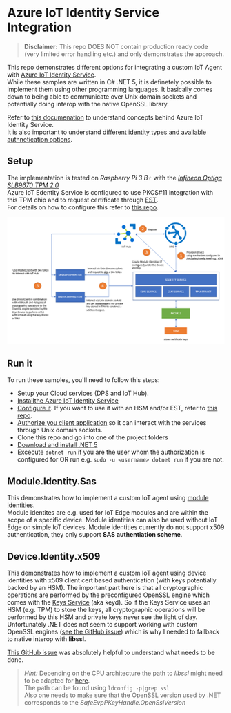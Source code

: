 # Azure IoT Identity Service Integration

> **Disclaimer:** This repo DOES NOT contain production ready code (very limited error handling etc.) and only demonstrates the approach.

This repo demonstrates different options for integrating a custom IoT Agent with [Azure IoT Identity Service](https://azure.github.io/iot-identity-service/).  
While these samples are written in C# .NET 5, it is definetely possible to implement them using other programming languages. It basically comes down to being able to communicate over Unix domain sockets and potentially doing interop with the native OpenSSL library.  

Refer to [this documenation](https://azure.github.io/iot-identity-service/develop-an-agent.html) to understand concepts behind Azure IoT Identity Service.  
It is also important to understand [different identity types and available authnetication options](https://azure.github.io/iot-identity-service/develop-an-agent.html#connecting-your-agent-to-iot-hub).

## Setup
The implementation is tested on *Raspberry Pi 3 B+* with the [*Infineon Optiga SLB9670 TPM 2.0*](https://www.infineon.com/cms/en/product/security-smart-card-solutions/optiga-embedded-security-solutions/optiga-tpm/slb-9670vq2.0/)  
Azure IoT Edentity Service is configured to use PKCS#11 integration with this TPM chip and to request certificate through [EST](https://datatracker.ietf.org/doc/html/rfc7030).  
For details on how to configure this refer to [this repo](https://github.com/arlotito/iot-edge-1.2-tpm/blob/main/step-by-step.md).  

![The Big Picture](./images/big-picture.PNG)

## Run it
To run these samples, you'll need to follow this steps:
- Setup your Cloud services (DPS and IoT Hub).
- [Installthe Azure IoT Identity Service](https://azure.github.io/iot-identity-service/installation.html)
- [Configure it](https://azure.github.io/iot-identity-service/installation.html). If you want to use it with an HSM and/or EST, refer to [this repo](https://github.com/arlotito/iot-edge-1.2-tpm/blob/main/step-by-step.md).
- [Authorize you client application](https://azure.github.io/iot-identity-service/develop-an-agent.html#client-authorization) so it can interact with the services through Unix domain sockets.
- Clone this repo and go into one of the project folders
- [Download and install .NET 5](https://dotnet.microsoft.com/download)
- Excecute ```dotnet run``` if you are the user whom the authorization is configured for OR run e.g. ```sudo -u <username> dotnet run``` if you are not.

## Module.Identity.Sas
This demonstrates how to implement a custom IoT agent using [module identities](https://docs.microsoft.com/en-us/azure/iot-hub/iot-hub-portal-csharp-module-twin-getstarted).  
Module identites are e.g. used for IoT Edge modules and are within the scope of a specific device. Module identities can also be used without IoT Edge on simple IoT devices. Module identities currently do not support x509 authentication, they only support **SAS authentiation scheme**.

## Device.Identity.x509
This demonstrates how to implement a custom IoT agent using device identities with x509 client cert based authentication (with keys potentially backed by an HSM). The important part here is that all  cryptographic operations are performed by the preconfigured OpenSSL engine which comes with the [Keys Service](https://azure.github.io/iot-identity-service/api/keys-service.html) (aka keyd). So if the Keys Service uses an HSM (e.g. TPM) to store the keys, all cryptographic operations will be performed by this HSM and private keys never see the light of day. Unfortunately .NET does not seem to support working with custom OpenSSL engines ([see the GitHub issue](https://github.com/dotnet/runtime/issues/37383)) which is why I needed to fallback to native interop with **libssl**.  

[This GitHub issue](https://github.com/Azure-Samples/azure-iot-samples-csharp/issues/61) was absolutely helpful to understand what needs to be done. 

> *Hint:* Depending on the CPU architecture the path to *libssl* might need to be adapted for [here](./Device.Identity.x509/NativeMethods.cs).  
> The path can be found using ```ldconfig -p|grep ssl```  
> Also one needs to make sure that the OpenSSL version used by .NET corresponds to the *SafeEvpPKeyHandle.OpenSslVersion*